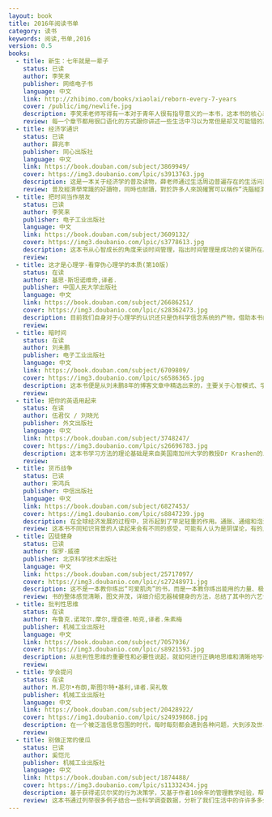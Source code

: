 ```yaml
---
layout: book
title: 2016年阅读书单
category: 读书
keywords: 阅读,书单,2016
version: 0.5
books:
  - title: 新生：七年就是一辈子
    status: 已读
    author: 李笑来
    publisher: 网络电子书
    language: 中文
    link: http://zhibimo.com/books/xiaolai/reborn-every-7-years
    cover: /public/img/newlife.jpg
    description: 李笑来老师写得有一本对于青年人很有指导意义的一本书，这本书的核心就是把人得大脑比作计算机的操作系统并教授你如何升级自己的操作系统
    review: 每一个章节都用很口语化的方式跟你讲述一些生活中习以为常但是却又可能错的离谱的概念，书中还提到作者自己的各种生活的方法论。
  - title: 经济学通识
    status: 已读
    author: 薛兆丰
    publisher: 同心出版社
    language: 中文
    link: https://book.douban.com/subject/3869949/
    cover: https://img3.doubanio.com/lpic/s3913763.jpg
    description: 这是一本关于经济学的普及读物，薛老师通过生活周边普遍存在的生活问题来举例，从经济学的角度逐个分析了当今社会上得各种现象，可以说让人耳目一新，这本书中说举的例子虽然大部分很老，都是上个世纪90年代到这个世纪初的，但是并不妨碍其呈现一个个清晰的经济学概念于我们眼前。
    review: 普及經濟學常識的好讀物，同時也耐讀，對於許多人來說確實可以稱作“洗腦經濟學”，呵呵！欣賞薜某在寫文章時堅持一貫的邏輯和觀點，經濟學那幾個最基本的原理，一旦掌握了，思維方式改變了，這個變化確實是終生的。
  - title: 把时间当作朋友
    status: 已读
    author: 李笑来
    publisher: 电子工业出版社
    language: 中文
    link: https://book.douban.com/subject/3609132/
    cover: https://img3.doubanio.com/lpic/s3778613.jpg
    description: 这本书从心智成长的角度来谈时间管理，指出时间管理是成功的关键所在。作者引述自己从事的职业中所遇到的事例，告诉我们：如何打开心智，如何运用心智来和时间做朋友，如何理解时间管理的意义，在时间管理上取得突破，进而用心智开启自己的人生成功之旅。
    review:
  - title: 这才是心理学-看穿伪心理学的本质(第10版)
    status: 在读
    author: 基思·斯坦诺维奇,译者.
    publisher: 中国人民大学出版社
    language: 中文
    link: https://book.douban.com/subject/26686251/
    cover: https://img3.doubanio.com/lpic/s28362473.jpg
    description: 目前我们自身对于心理学的认识还只是伪科学信念系统的产物，借助本书的科学观念，我们可以去伪存真，更好地理解人类行为的本质，弄清什么才是真正的心理学。
    review:
  - title: 暗时间
    status: 在读
    author: 刘未鹏
    publisher: 电子工业出版社
    language: 中文
    link: https://book.douban.com/subject/6709809/
    cover: https://img3.doubanio.com/lpic/s6586365.jpg
    description: 这本书便是从刘未鹏8年的博客文章中精选出来的，主要关于心智模式、学习方法和时间利用，《暗时间》的书名便来自于此。
    review:
  - title: 把你的英语用起来
    status: 在读
    author: 伍君仪 / 刘晓光
    publisher: 外文出版社
    language: 中文
    link: https://book.douban.com/subject/3748247/
    cover: https://img3.doubanio.com/lpic/s26696783.jpg
    description: 这本书学习方法的理论基础是来自美国南加州大学的教授Dr Krashen的二语习得理论。
    review:
  - title: 货币战争
    status: 已读
    author: 宋鸿兵
    publisher: 中信出版社
    language: 中文
    link: https://book.douban.com/subject/6827453/
    cover: https://img1.doubanio.com/lpic/s8847239.jpg
    description: 在全球经济发展的过程中，货币起到了举足轻重的作用。通胀、通缩和泡沫越来越频繁地影响到我们的生活，但是货币背后隐藏的集团利益之争，却在很长时间里不为人知。
    review: 这本书不同知识背景的人读起来会有不同的感受，可能有人认为是阴谋论，有的人认为是增强自己的金融知识，但是最重要的一点我认为是让你的眼界更加开阔，了解游戏规则的人总比被游戏规则揉虐的人感受到幸福。
  - title: 囚徒健身
    status: 已读
    author: 保罗·威德
    publisher: 北京科学技术出版社
    language: 中文
    link: https://book.douban.com/subject/25717097/
    cover: https://img3.doubanio.com/lpic/s27248971.jpg
    description: 这不是一本教你练出“可爱肌肉”的书，而是一本教你练出能用的力量、极限的力量、生存的力量的书。
    review: 书的整体感觉清晰，图文并茂，详细介绍无器械健身的方法，总结了其中的六艺十式，作为自己的日常锻炼基础指标。
  - title: 批判性思维
    status: 在读
    author: 布鲁克.诺埃尔.摩尔,理查德.帕克,译者.朱素梅
    publisher: 机械工业出版社
    language: 中文
    link: https://book.douban.com/subject/7057936/
    cover: https://img3.doubanio.com/lpic/s8921593.jpg
    description: 从批判性思维的重要性和必要性说起，就如何进行正确地思维和清晰地写作，到有效论证的规则、合理的演绎和归纳推理，再到道德、法律和美学的论证进行了详细阐述，同时还指出了各种以修辞手法来掩盖虚假论证的例子，对批判性思维进行了全面的论述，
    review:
  - title: 学会提问
    status: 在读
    author: M.尼尔•布朗,斯图尔特•基利,译者.吴礼敬
    publisher: 机械工业出版社
    language: 中文
    link: https://book.douban.com/subject/20428922/
    cover: https://img1.doubanio.com/lpic/s24939868.jpg
    description: 在一个被泛滥信息包围的时代，每时每刻都会遇到各种问题，大到涉及世界经济发展趋势，小到个人生活的决策。面对别人兜售的观点——他们热衷于让你相信这是“事实”，你明明觉得有什么不对劲，可一时又很难找到突破口反驳，你有能力提出关键问题，让众说纷纭的争论立见分晓，让道貌岸然的说谎者原形毕露吗？
    review:
  - title: 别做正常的傻瓜
    status: 已读
    author: 奚恺元
    publisher: 机械工业出版社
    language: 中文
    link: https://book.douban.com/subject/1874488/
    cover: https://img3.doubanio.com/lpic/s11332434.jpg
    description: 基于获得诺贝尔奖的行为决策学，又基于作者10余年的管理教学经验，帮你揭示人们在工作和生活中熟视无睹的决策误区，并教你如何纠正。
    review: 这本书通过列举很多例子结合一些科学调查数据，分析了我们生活中的许许多多欠理性的决策，并不时给出一些理性决策者的建议，值得一看。
---
```

